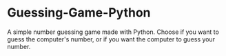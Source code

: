 # Guessing-Game-Python

A simple number guessing game made with Python. Choose if you want to guess the computer's number, or if you want the computer to guess your number.
